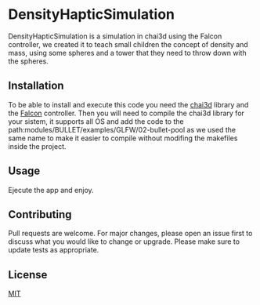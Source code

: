 # DensityHapticSimulation
DensityHapticSimulation is a simulation in chai3d using the Falcon controller, we created it to teach small children the concept of density and mass, using some spheres and a tower that they need to throw down with the spheres.
## Installation
To be able to install and execute this code you need the [chai3d](https://github.com/chai3d/chai3d/tree/master) library and the [Falcon](https://hapticshouse.com/products/white-falcon-3d-touch-haptic-controller) controller. Then you will need to compile the chai3d library for your sistem, it supports all OS and add the code to the path:modules/BULLET/examples/GLFW/02-bullet-pool as we used the same name to make it easier to compile without modifing the makefiles inside the project.
## Usage
Ejecute the app and enjoy.
## Contributing 
Pull requests are welcome. For major changes, please open an issue first to discuss what you would like to change or upgrade.
Please make sure to update tests as appropriate.
## License
[MIT](https://choosealicense.com/licenses/mit/)
